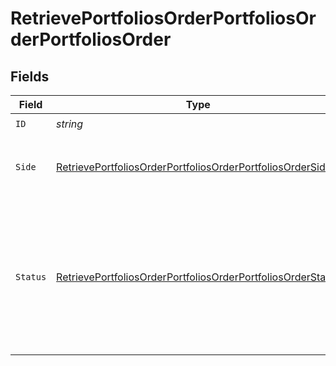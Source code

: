 # RetrievePortfoliosOrderPortfoliosOrderPortfoliosOrder


## Fields

| Field                                                                                                                                                 | Type                                                                                                                                                  | Required                                                                                                                                              | Description                                                                                                                                           |
| ----------------------------------------------------------------------------------------------------------------------------------------------------- | ----------------------------------------------------------------------------------------------------------------------------------------------------- | ----------------------------------------------------------------------------------------------------------------------------------------------------- | ----------------------------------------------------------------------------------------------------------------------------------------------------- |
| `ID`                                                                                                                                                  | *string*                                                                                                                                              | :heavy_check_mark:                                                                                                                                    | N/A                                                                                                                                                   |
| `Side`                                                                                                                                                | [RetrievePortfoliosOrderPortfoliosOrderPortfoliosOrderSide](../../models/operations/retrieveportfoliosorderportfoliosorderportfoliosorderside.md)     | :heavy_check_mark:                                                                                                                                    | Side of the portfolio order.<br/>* BUY - <br/>* SELL -                                                                                                |
| `Status`                                                                                                                                              | [RetrievePortfoliosOrderPortfoliosOrderPortfoliosOrderStatus](../../models/operations/retrieveportfoliosorderportfoliosorderportfoliosorderstatus.md) | :heavy_check_mark:                                                                                                                                    | The execution status of the order.<br/>* NEW - <br/>* PROCESSING - <br/>* FILLED - <br/>* CANCELLED -                                                 |